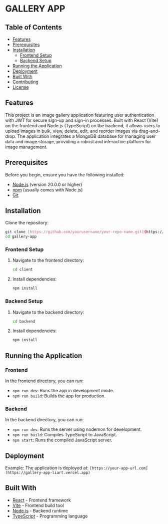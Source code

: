 # GALLERY APP

## Table of Contents
- [Features](#features)
- [Prerequisites](#prerequisites)
- [Installation](#installation)
  - [Frontend Setup](#frontend-setup)
  - [Backend Setup](#backend-setup)
- [Running the Application](#running-the-application)
- [Deployment](#deployment)
- [Built With](#built-with)
- [Contributing](#contributing)
- [License](#license)

## Features

This project is an image gallery application featuring user authentication with JWT for secure sign-up and sign-in processes. Built with React (Vite) on the frontend and Node.js (TypeScript) on the backend, it allows users to upload images in bulk, view, delete, edit, and reorder images via drag-and-drop. The application integrates a MongoDB database for managing user data and image storage, providing a robust and interactive platform for image management.

## Prerequisites

Before you begin, ensure you have the following installed:
- [Node.js](https://nodejs.org/) (version 20.0.0 or higher)
- [npm](https://www.npmjs.com/) (usually comes with Node.js)
- [Git](https://git-scm.com/)

## Installation

Clone the repository:

```bash
git clone [https://github.com/yourusername/your-repo-name.git](https://github.com/ali-miyan/gallery-app.git)
cd gallery-app
```

### Frontend Setup

1. Navigate to the frontend directory:
   ```bash
   cd client
   ```

2. Install dependencies:
   ```bash
   npm install
   ```

### Backend Setup

1. Navigate to the backend directory:
   ```bash
   cd backend
   ```

2. Install dependencies:
   ```bash
   npm install
   ```

## Running the Application

### Frontend

In the frontend directory, you can run:

- `npm run dev`: Runs the app in development mode.
- `npm run build`: Builds the app for production.

### Backend

In the backend directory, you can run:

- `npm run dev`: Runs the server using nodemon for development.
- `npm run build`: Compiles TypeScript to JavaScript.
- `npm start`: Runs the compiled JavaScript server.

## Deployment

Example:
The application is deployed at: `[https://your-app-url.com](https://gallery-app-liart.vercel.app)`

## Built With

- [React](https://reactjs.org/) - Frontend framework
- [Vite](https://vitejs.dev/) - Frontend build tool
- [Node.js](https://nodejs.org/) - Backend runtime
- [TypeScript](https://www.typescriptlang.org/) - Programming language
